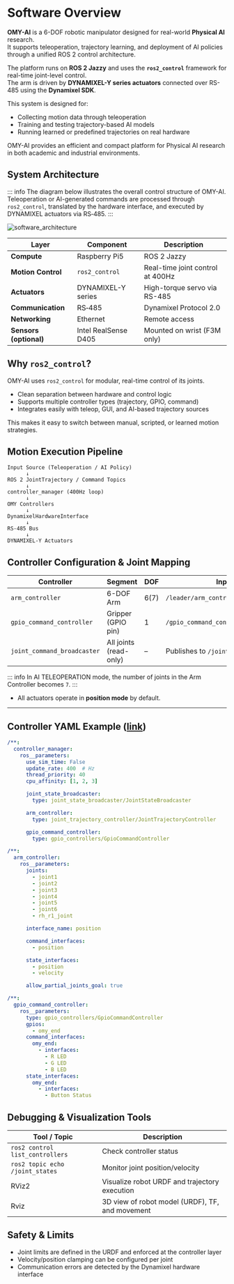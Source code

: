 # Software Overview

**OMY-AI** is a 6-DOF robotic manipulator designed for real-world **Physical AI** research.  
It supports teleoperation, trajectory learning, and deployment of AI policies through a unified ROS 2 control architecture.

The platform runs on **ROS 2 Jazzy** and uses the **`ros2_control`** framework for real-time joint-level control.  
The arm is driven by **DYNAMIXEL-Y series actuators** connected over RS-485 using the **Dynamixel SDK**.

This system is designed for:

- Collecting motion data through teleoperation
- Training and testing trajectory-based AI models
- Running learned or predefined trajectories on real hardware

OMY-AI provides an efficient and compact platform for Physical AI research in both academic and industrial environments.

## System Architecture
::: info
 The diagram below illustrates the overall control structure of OMY-AI.
 Teleoperation or AI-generated commands are processed through `ros2_control`, translated by the hardware interface, and executed by DYNAMIXEL actuators via RS‑485.
:::

![software_architecture](/specifications/omy/omy_architecture.png)

| Layer | Component | Description |
| --- | --- | --- |
| **Compute** | Raspberry Pi5 | ROS 2 Jazzy  |
| **Motion Control** | `ros2_control` | Real-time joint control at 400Hz |
| **Actuators** | DYNAMIXEL-Y series | High-torque servo via RS-485 |
| **Communication** | RS‑485 | Dynamixel Protocol 2.0 |
| **Networking** | Ethernet | Remote access |
| **Sensors (optional)** | Intel RealSense D405 | Mounted on wrist (F3M only) |


## Why `ros2_control`?

OMY-AI uses `ros2_control` for modular, real-time control of its joints.

- Clean separation between hardware and control logic
- Supports multiple controller types (trajectory, GPIO, command)
- Integrates easily with teleop, GUI, and AI-based trajectory sources

This makes it easy to switch between manual, scripted, or learned motion strategies.

## Motion Execution Pipeline

```
Input Source (Teleoperation / AI Policy)
      ↓
ROS 2 JointTrajectory / Command Topics
      ↓
controller_manager (400Hz loop)
      ↓
OMY Controllers
      ↓
DynamixelHardwareInterface
      ↓
RS‑485 Bus
      ↓
DYNAMIXEL-Y Actuators
```

## Controller Configuration & Joint Mapping

| Controller                | Segment             | DOF | Input Topic                                    |
|---------------------------|---------------------|-----|------------------------------------------------|
| `arm_controller`          | 6-DOF Arm           | 6(7)   | `/leader/arm_controller/joint_trajectory`      |
| `gpio_command_controller` | Gripper (GPIO pin)  | 1   | `/gpio_command_controller/commands`        |
| `joint_command_broadcaster` | All joints (read-only) | –   | Publishes to `/joint_states`                   |
::: info
 In AI TELEOPERATION mode, the number of joints in the Arm Controller becomes `7`.
:::
- All actuators operate in **position mode** by default.

---

## Controller YAML Example ([link](https://github.com/ROBOTIS-GIT/open_manipulator/blob/main/open_manipulator_bringup/config/omy_f3m_follower_ai/hardware_controller_manager.yaml))

```yaml
/**:
  controller_manager:
    ros__parameters:
      use_sim_time: False
      update_rate: 400  # Hz
      thread_priority: 40
      cpu_affinity: [1, 2, 3]

      joint_state_broadcaster:
        type: joint_state_broadcaster/JointStateBroadcaster

      arm_controller:
        type: joint_trajectory_controller/JointTrajectoryController

      gpio_command_controller:
        type: gpio_controllers/GpioCommandController

/**:
  arm_controller:
    ros__parameters:
      joints:
        - joint1
        - joint2
        - joint3
        - joint4
        - joint5
        - joint6
        - rh_r1_joint

      interface_name: position

      command_interfaces:
        - position

      state_interfaces:
        - position
        - velocity

      allow_partial_joints_goal: true

/**:
  gpio_command_controller:
    ros__parameters:
      type: gpio_controllers/GpioCommandController
      gpios:
        - omy_end
      command_interfaces:
        omy_end:
          - interfaces:
            - R LED
            - G LED
            - B LED
      state_interfaces:
        omy_end:
          - interfaces:
            - Button Status
```

## Debugging & Visualization Tools

| Tool / Topic | Description |
|--------------|-------------|
| `ros2 control list_controllers` | Check controller status |
| `ros2 topic echo /joint_states` | Monitor joint position/velocity |
| RViz2 | Visualize robot URDF and trajectory execution |
| Rviz | 3D view of robot model (URDF), TF, and movement |


## Safety & Limits

- Joint limits are defined in the URDF and enforced at the controller layer
- Velocity/position clamping can be configured per joint
- Communication errors are detected by the Dynamixel hardware interface

